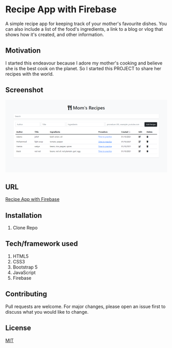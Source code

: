# Recipe App with Firebase

A simple recipe app for keeping track of your mother's favourite dishes. You can also include a list of the food's ingredients, a link to a blog or vlog that shows how it's created, and other information.

## Motivation

I started this endeavour because I adore my mother's cooking and believe she is the best cook on the planet. So I started this PROJECT to share her recipes with the world.

## Screenshot

[![Recipe App with Firebase](recipe.PNG)]()

## URL

[Recipe App with Firebase](https://trusting-heisenberg-138e69.netlify.app/)

## Installation

1. Clone Repo


## Tech/framework used

1. HTML5
2. CSS3
3. Bootstrap 5
4. JavaScript
5. Firebase


## Contributing

Pull requests are welcome. For major changes, please open an issue first to discuss what you would like to change.

## License

[MIT](https://choosealicense.com/licenses/mit/)
